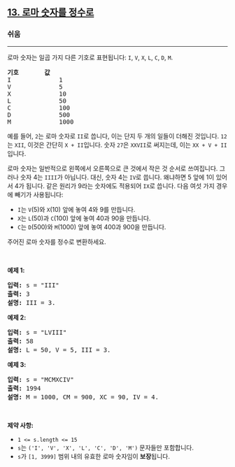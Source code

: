 <h2><a href="https://leetcode.com/problems/roman-to-integer">13. 로마 숫자를 정수로</a></h2><h3>쉬움</h3><hr><p>로마 숫자는 일곱 가지 다른 기호로 표현됩니다: <code>I</code>, <code>V</code>, <code>X</code>, <code>L</code>, <code>C</code>, <code>D</code>, <code>M</code>.</p>

<pre>
<strong>기호</strong>       <strong>값</strong>
I             1
V             5
X             10
L             50
C             100
D             500
M             1000</pre>

<p>예를 들어, <code>2</code>는 로마 숫자로 <code>II</code>로 씁니다, 이는 단지 두 개의 일들이 더해진 것입니다. <code>12</code>는 <code>XII</code>, 이것은 간단히 <code>X + II</code>입니다. 숫자 <code>27</code>은 <code>XXVII</code>로 써지는데, 이는 <code>XX + V + II</code>입니다.</p>

<p>로마 숫자는 일반적으로 왼쪽에서 오른쪽으로 큰 것에서 작은 것 순서로 쓰여집니다. 그러나 숫자 4는 <code>IIII</code>가 아닙니다. 대신, 숫자 4는 <code>IV</code>로 씁니다. 왜냐하면 5 앞에 1이 있어서 4가 됩니다. 같은 원리가 9라는 숫자에도 적용되어 <code>IX</code>로 씁니다. 다음 여섯 가지 경우에 빼기가 사용됩니다:</p>

<ul>
	<li><code>I</code>는 <code>V</code>(5)와 <code>X</code>(10) 앞에 놓여 4와 9를 만듭니다.&nbsp;</li>
	<li><code>X</code>는 <code>L</code>(50)과 <code>C</code>(100) 앞에 놓여 40과 90을 만듭니다.&nbsp;</li>
	<li><code>C</code>는 <code>D</code>(500)와 <code>M</code>(1000) 앞에 놓여 400과 900을 만듭니다.</li>
</ul>

<p>주어진 로마 숫자를 정수로 변환하세요.</p>

<p>&nbsp;</p>
<p><strong class="example">예제 1:</strong></p>

<pre>
<strong>입력:</strong> s = "III"
<strong>출력:</strong> 3
<strong>설명:</strong> III = 3.
</pre>

<p><strong class="example">예제 2:</strong></p>

<pre>
<strong>입력:</strong> s = "LVIII"
<strong>출력:</strong> 58
<strong>설명:</strong> L = 50, V = 5, III = 3.
</pre>

<p><strong class="example">예제 3:</strong></p>

<pre>
<strong>입력:</strong> s = "MCMXCIV"
<strong>출력:</strong> 1994
<strong>설명:</strong> M = 1000, CM = 900, XC = 90, IV = 4.
</pre>

<p>&nbsp;</p>
<p><strong>제약 사항:</strong></p>

<ul>
	<li><code>1 &lt;= s.length &lt;= 15</code></li>
	<li><code>s</code>는 <code>(&#39;I&#39;, &#39;V&#39;, &#39;X&#39;, &#39;L&#39;, &#39;C&#39;, &#39;D&#39;, &#39;M&#39;)</code> 문자들만 포함합니다.</li>
	<li> <code>s</code>가 <code>[1, 3999]</code> 범위 내의 유효한 로마 숫자임이 <strong>보장</strong>됩니다.</li>
</ul>
